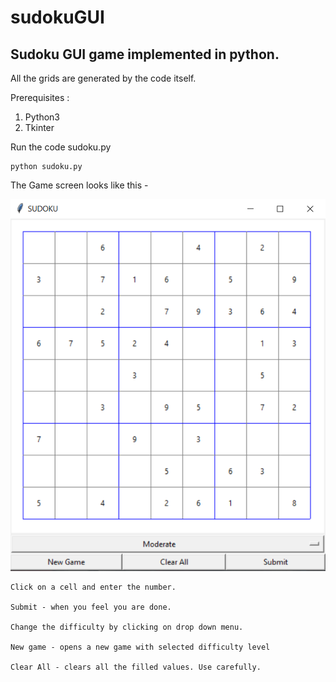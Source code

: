 # sudokuGUI
## Sudoku GUI game implemented in python.

All the grids are generated by the code itself.

Prerequisites :
1. Python3
2. Tkinter


Run the code sudoku.py
```
python sudoku.py
```

The Game screen looks like this - 


![alt text](https://github.com/diljithkd/sudokuGUI/blob/master/GameWindow.PNG?raw=true)

```
Click on a cell and enter the number.

Submit - when you feel you are done.

Change the difficulty by clicking on drop down menu.

New game - opens a new game with selected difficulty level

Clear All - clears all the filled values. Use carefully.
```



